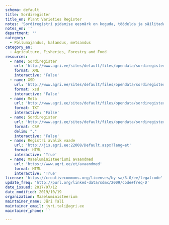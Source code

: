 ```yaml
---
schema: default
title: Sordiregister
title_en: Plant Varieties Register
notes: 'Sordiregistri pidamise eesmärk on koguda, töödelda ja säilitada andmeid sortide kohta «Taimede paljundamise ja sordikaitse seaduses» ettenähtud ülesannete täitmiseks. Registri vastutav töötleja on Maaeluministeerium ja volitatud töötleja on Põllumajandusamet (PMA). Täpsemat teavet sordiregistri kohta saab PMA kodulehelt.'
notes_en: ''
department: ''
category:
  - Põllumajandus, kalandus, metsandus
category_en:
  - Agriculture, Fisheries, Forestry and Food
resources:
  - name: Sordiregister
    url: 'http://www.agri.ee/sites/default/files/opendata/sordiregister/Sordiregister.xml'
    format: XML
    interactive: 'False'
  - name: XSD
    url: 'http://www.agri.ee/sites/default/files/opendata/sordiregister/Sordiregister.xsd'
    format: xsd
    interactive: 'False'
  - name: Meta
    url: 'http://www.agri.ee/sites/default/files/opendata/sordiregister/Sordiregister.csvmeta.txt'
    format: TXT
    interactive: 'False'
  - name: Sordiregister
    url: 'http://www.agri.ee/sites/default/files/opendata/sordiregister/Sordiregister.csv'
    format: CSV
    delim: ","
    interactive: 'False'
  - name: Registri avalik vaade
    url: 'http://jis.agri.ee:22008/Default.aspx?lang=et'
    format: HTML
    interactive: 'True'
  - name: Maaeluministeeriumi avaandmed
    url: 'https://www.agri.ee/et/avaandmed'
    format: HTML
    interactive: 'True'
license: 'https://creativecommons.org/licenses/by-sa/3.0/ee/legalcode'
update_freq: 'http://purl.org/linked-data/sdmx/2009/code#freq-D'
date_issued: 2017/07/12
date_modified: 2019/10/19
organization: Maaeluministeerium
maintainer_name: Jüri Tali
maintainer_email: jyri.tali@agri.ee
maintainer_phone: ''

---
```

